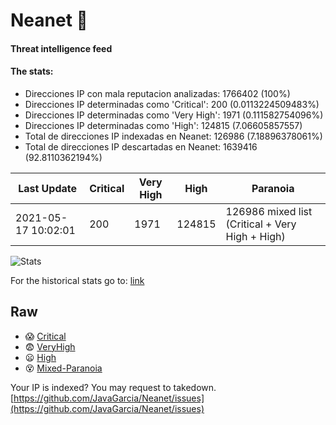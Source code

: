 # Neanet :hocho:
#### Threat intelligence feed
#### The stats:

- Direcciones IP con mala reputacion analizadas: 1766402 (100%)
- Direcciones IP determinadas como 'Critical':  200 (0.0113224509483%)
- Direcciones IP determinadas como 'Very High':  1971 (0.111582754096%)
- Direcciones IP determinadas como 'High':  124815 (7.06605857557)
- Total de direcciones IP indexadas en Neanet:  126986 (7.18896378061%)
- Total de direcciones IP descartadas en Neanet:  1639416 (92.8110362194%)

| Last Update | Critical | Very High | High | Paranoia |
| --- | --- | --- | --- | --- |
| 2021-05-17 10:02:01 | 200 | 1971 | 124815 | 126986 mixed list (Critical + Very High + High)|

![Stats](https://docs.google.com/spreadsheets/d/e/2PACX-1vSnaNMIXVabIpDJjufMlzH7poXnshF3mgd8Is1g9ytUEzVsP5my4Trn8f-xkoLLQ38xpL3HtmUexLo6/pubchart?oid=501124687&format=image)

For the historical stats go to: [link](/stats.csv)
## Raw
- :scream: [Critical](https://raw.githubusercontent.com/JavaGarcia/Neanet/master/blacklists/neanet_critical.txt)
- :fearful: [VeryHigh](https://raw.githubusercontent.com/JavaGarcia/Neanet/master/blacklists/neanet_veryHigh.txtt)
- :frowning: [High](https://raw.githubusercontent.com/JavaGarcia/Neanet/master/blacklists/neanet_high.txt)
- :dizzy_face: [Mixed-Paranoia](https://raw.githubusercontent.com/JavaGarcia/Neanet/master/blacklists/neanet_all.txt)


Your IP is indexed? You may request to takedown. [https://github.com/JavaGarcia/Neanet/issues](https://github.com/JavaGarcia/Neanet/issues)



























































































































































































































































































































































































































































































































































































































































































































































































































































































































































































































































































































































































































































































































































































































































































































































































































































































































































































































































































































































































































































































































































































































































































































































































































































































































































































































































































































































































































































































































































































































































































































































































































































































































































































































































































































































































































































































































































































































































































































































































































































































































































































































































































































































































































































































































































































































































































































































































































































































































































































































































































































































































































































































































































































































































































































































































































































































































































































































































































































































































































































































































































































































































































































































































































































































































































































































